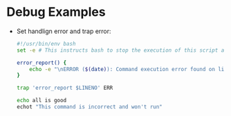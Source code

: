 # Debug Examples

- Set handlign error and trap error:

    ```bash
    #!/usr/bin/env bash
    set -e # This instructs bash to stop the execution of this script as soon as it encounters an error

    error_report() {
        echo -e "\nERROR ($(date)): Command execution error found on line $1"
    }

    trap 'error_report $LINENO' ERR

    echo all is good
    echot "This command is incorrect and won't run"
    ```
